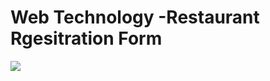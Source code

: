 # Web Technology -Restaurant Rgesitration Form
<img src="https://github.com/user-attachments/assets/e050fa33-f89f-4cee-aab8-19582544c466"/>
